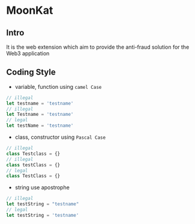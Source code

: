 # MoonKat
## Intro
It is the web extension which aim to provide the anti-fraud solution for the Web3 application
## Coding Style
* variable, function using `camel Case`
``` javascript
// illegal
let testname = 'testname'
// illegal
let Testname = 'testname'
// legal
let testName = 'testname'
```
* class, constructor using `Pascal Case`
``` javascript
// illegal
class Testclass = {}
// illegal
class testClass = {}
// legal
class TestClass = {}
```
* string use apostrophe
``` javascript
// illegal
let testString = "testname"
// legal
let testString = 'testname'
```
